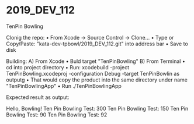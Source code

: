 # 2019_DEV_112
TenPin Bowling

Clonig the repo:
• From Xcode -> Source Control -> Clone...
• Type or Copy/Paste: "kata-dev-tpbowl/2019_DEV_112.git" into address bar
• Save to disk

Building:
A) From Xcode
• Buld target "TenPinBowling"
B) From Terminal
• cd into project directory
• Run: xcodebuild -project TenPinBowling.xcodeproj -configuration Debug -target TenPinBowlin as outputg 
• That would copy the product into the same directory under name "TenPinBowlingApp"
• Run ./TenPinBowlingApp

Expected result as output:

Hello, Bowling!
Ten Pin Bowling Test: 300
Ten Pin Bowling Test: 150
Ten Pin Bowling Test: 90
Ten Pin Bowling Test: 92
